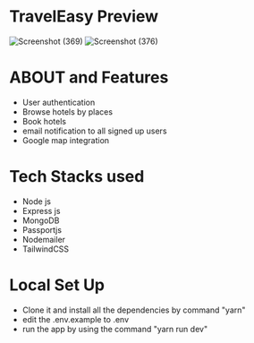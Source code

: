 # TravelEasy Preview
![Screenshot (369)](https://github.com/warriorBunny013/TravelEasy-Final/assets/97738453/3982043c-595e-47e0-b398-78bab9b9612d)
![Screenshot (376)](https://github.com/warriorBunny013/TravelEasy-Final/assets/97738453/2ec979c6-0f81-40ca-b91b-7836888b5bd9)
# ABOUT and Features
- User authentication
- Browse hotels by places
- Book hotels
- email notification to all signed up users
- Google map integration
# Tech Stacks used
- Node js
- Express js
- MongoDB
- Passportjs
- Nodemailer
- TailwindCSS
# Local Set Up

- Clone it and install all the dependencies by command "yarn"
- edit the .env.example to .env
- run the app by using the command "yarn run dev"
